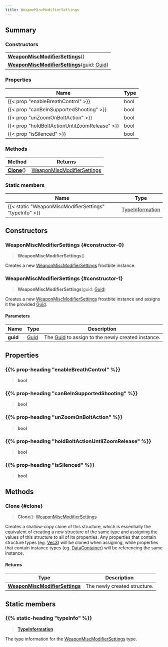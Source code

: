 ```yaml
---
title: WeaponMiscModifierSettings
---
```


## Summary

### Constructors

|  |
| --- |
| **[WeaponMiscModifierSettings](#constructor-0)**() |
| **[WeaponMiscModifierSettings](#constructor-1)**(guid: [Guid](/vext/ref/shared/type/guid)) |

### Properties

| Name | Type |
| ---- | ---- |
| {{< prop "enableBreathControl" >}} | bool |
| {{< prop "canBeInSupportedShooting" >}} | bool |
| {{< prop "unZoomOnBoltAction" >}} | bool |
| {{< prop "holdBoltActionUntilZoomRelease" >}} | bool |
| {{< prop "isSilenced" >}} | bool |

### Methods

| Method | Returns |
| ------ | ------- |
| **[Clone](#clone)**() | [WeaponMiscModifierSettings](/vext/ref/fb/weaponmiscmodifiersettings) |

### Static members

| Name | Type |
| ---- | ---- |
| {{< static "WeaponMiscModifierSettings" "typeInfo" >}} | [TypeInformation](/vext/ref/shared/type/typeinformation) |

## Constructors

### WeaponMiscModifierSettings {#constructor-0}

> **WeaponMiscModifierSettings**()

Creates a new [WeaponMiscModifierSettings](/vext/ref/fb/weaponmiscmodifiersettings) frostbite instance.

### WeaponMiscModifierSettings {#constructor-1}

> **WeaponMiscModifierSettings**(guid: [Guid](/vext/ref/shared/type/guid))

Creates a new [WeaponMiscModifierSettings](/vext/ref/fb/weaponmiscmodifiersettings) frostbite instance and assigns it the provided [Guid](/vext/ref/shared/type/guid).

#### Parameters

| Name | Type | Description |
| ---- | ---- | ----------- |
| **guid** | [Guid](/vext/ref/shared/type/guid) | The [Guid](/vext/ref/shared/type/guid) to assign to the newly created instance. |

## Properties

### {{% prop-heading "enableBreathControl" %}}

> **bool**

### {{% prop-heading "canBeInSupportedShooting" %}}

> **bool**

### {{% prop-heading "unZoomOnBoltAction" %}}

> **bool**

### {{% prop-heading "holdBoltActionUntilZoomRelease" %}}

> **bool**

### {{% prop-heading "isSilenced" %}}

> **bool**

## Methods

### Clone {#clone}

> **Clone**(): [WeaponMiscModifierSettings](/vext/ref/fb/weaponmiscmodifiersettings)

Creates a shallow-copy clone of this structure, which is essentially the equivalent of creating a new structure of the same type and assigning the values of this structure to all of its properties. Any properties that contain structure types (eg. [Vec3](/vext/ref/shared/type/vec3)) will be cloned when assigning, while properties that contain instance types (eg. [DataContainer](/vext/ref/shared/type/datacontainer)) will be referencing the same instance.

#### Returns

| Type | Description |
| ---- | ----------- |
| **[WeaponMiscModifierSettings](/vext/ref/fb/weaponmiscmodifiersettings)** | The newly created structure. |

## Static members

### {{% static-heading "typeInfo" %}}

> **[TypeInformation](/vext/ref/shared/type/typeinformation)**

The type information for the [WeaponMiscModifierSettings](/vext/ref/fb/weaponmiscmodifiersettings) type.

